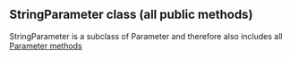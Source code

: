 ## StringParameter class (all public methods)

StringParameter is a subclass of Parameter and therefore also includes all [Parameter methods](Parameter.md)

